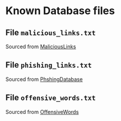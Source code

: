 # Known Database files

## File `malicious_links.txt`

Sourced from [MaliciousLinks](https://github.com/mitchellkrogza/The-Big-List-of-Hacked-Malware-Web-Sites)

## File `phishing_links.txt`

Sourced from [PhshingDatabase](https://github.com/mitchellkrogza/Phishing.Database)


## File `offensive_words.txt`

Sourced from [OffensiveWords](https://www.cs.cmu.edu/~biglou/resources/bad-words.txt)